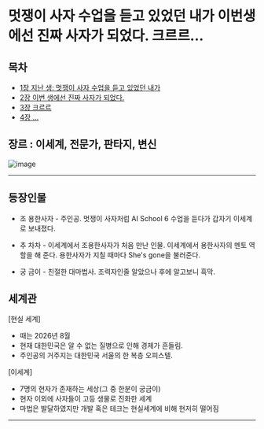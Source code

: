 # 멋쟁이 사자 수업을 듣고 있었던 내가 이번생에선 진짜 사자가 되었다. 크르르...

## 목차

- [1장 지난 생: 멋쟁이 사자 수업을 듣고 있었던 내가](https://github.com/jihongleejihong/collabo_novel/blob/main/1%EC%9E%A5.md)
- [2장 이번 생에선 진짜 사자가 되었다.](https://github.com/jihongleejihong/collabo_novel/blob/main/2%EC%9E%A5.md)
- [3장 크르르](https://github.com/jihongleejihong/collabo_novel/blob/main/3%EC%9E%A5.md)
- [4장 ...](https://github.com/jihongleejihong/collabo_novel/blob/main/4%EC%9E%A5%20%EC%97%94%EB%94%A9%20%EA%B7%B8%20%EC%9D%B4%ED%9B%84.md)


## 장르 : 이세계, 전문가, 판타지, 변신

![image](https://user-images.githubusercontent.com/107037722/184081003-2460629c-5589-422a-9d14-8e970e16e247.png)

---

## 등장인물

- 조 용한사자 - 주인공. 멋쟁이 사자처럼 AI School 6 수업을 듣다가 갑자기 이세계로 보내졌다.

- 추 차차 - 이세계에서 조용한사자가 처음 만난 인물. 이세계에서 용한사자의 멘토 역할을 해 준다. 용한사자가 지칠 때마다 She's gone을 불러준다.

- 궁 금이 - 친절한 대마법사. 조력자인줄 알았으나 후에 알고보니 흑막.


## 세계관

[현실 세계]

- 때는 2026년 8월
- 현재 대한민국은 알 수 없는 질병으로 인해 경제가 흔들림.
- 주인공의 거주지는 대한민국 서울의 한 복층 오피스텔.

[이세계]
- 7명의 현자가 존재하는 세상(그 중 한분이 궁금이)
- 현자 이외에 사자들이 고등 생물로 진화한 세계
- 마법은 발달하였지만 개발 혹은 테크는 현실세계에 비해 현저히 떨어짐

---

